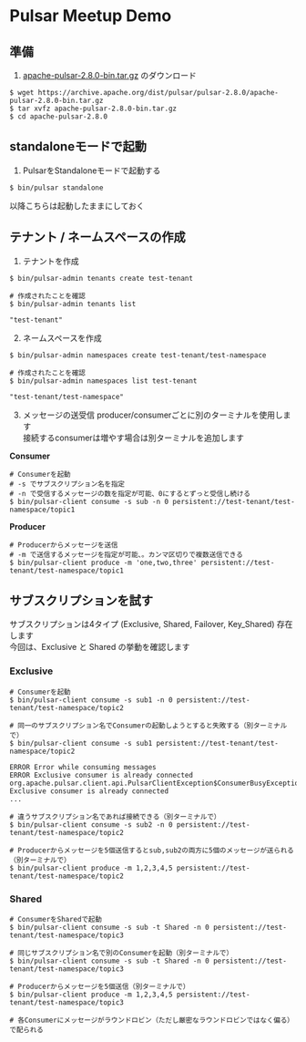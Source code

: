 # Pulsar Meetup Demo
## 準備
1. [apache-pulsar-2.8.0-bin.tar.gz](https://archive.apache.org/dist/pulsar/pulsar-2.8.0/apache-pulsar-2.8.0-bin.tar.gz) のダウンロード
```
$ wget https://archive.apache.org/dist/pulsar/pulsar-2.8.0/apache-pulsar-2.8.0-bin.tar.gz
$ tar xvfz apache-pulsar-2.8.0-bin.tar.gz
$ cd apache-pulsar-2.8.0
```

## standaloneモードで起動
1. PulsarをStandaloneモードで起動する
```
$ bin/pulsar standalone
```

以降こちらは起動したままにしておく

## テナント / ネームスペースの作成
1. テナントを作成
```
$ bin/pulsar-admin tenants create test-tenant

# 作成されたことを確認
$ bin/pulsar-admin tenants list

"test-tenant"
```

2. ネームスペースを作成
```
$ bin/pulsar-admin namespaces create test-tenant/test-namespace

# 作成されたことを確認
$ bin/pulsar-admin namespaces list test-tenant

"test-tenant/test-namespace"
```

3. メッセージの送受信
producer/consumerごとに別のターミナルを使用します  
接続するconsumerは増やす場合は別ターミナルを追加します

**Consumer**
```
# Consumerを起動
# -s でサブスクリプション名を指定
# -n で受信するメッセージの数を指定が可能、0にするとずっと受信し続ける
$ bin/pulsar-client consume -s sub -n 0 persistent://test-tenant/test-namespace/topic1
```

**Producer**
```
# Producerからメッセージを送信
# -m で送信するメッセージを指定が可能、。カンマ区切りで複数送信できる
$ bin/pulsar-client produce -m 'one,two,three' persistent://test-tenant/test-namespace/topic1
```

## サブスクリプションを試す

サブスクリプションは4タイプ (Exclusive, Shared, Failover, Key_Shared) 存在します  
今回は、Exclusive と Shared の挙動を確認します

### Exclusive
```
# Consumerを起動
$ bin/pulsar-client consume -s sub1 -n 0 persistent://test-tenant/test-namespace/topic2

# 同一のサブスクリプション名でConsumerの起動しようとすると失敗する（別ターミナルで）
$ bin/pulsar-client consume -s sub1 persistent://test-tenant/test-namespace/topic2

ERROR Error while consuming messages
ERROR Exclusive consumer is already connected
org.apache.pulsar.client.api.PulsarClientException$ConsumerBusyException: Exclusive consumer is already connected
...

# 違うサブスクリプション名であれば接続できる（別ターミナルで）
$ bin/pulsar-client consume -s sub2 -n 0 persistent://test-tenant/test-namespace/topic2

# Producerからメッセージを5個送信するとsub,sub2の両方に5個のメッセージが送られる（別ターミナルで）
$ bin/pulsar-client produce -m 1,2,3,4,5 persistent://test-tenant/test-namespace/topic2
```

### Shared
```
# ConsumerをSharedで起動
$ bin/pulsar-client consume -s sub -t Shared -n 0 persistent://test-tenant/test-namespace/topic3

# 同じサブスクリプション名で別のConsumerを起動（別ターミナルで）
$ bin/pulsar-client consume -s sub -t Shared -n 0 persistent://test-tenant/test-namespace/topic3

# Producerからメッセージを5個送信（別ターミナルで）
$ bin/pulsar-client produce -m 1,2,3,4,5 persistent://test-tenant/test-namespace/topic3

# 各Consumerにメッセージがラウンドロビン（ただし厳密なラウンドロビンではなく偏る）で配られる
```
